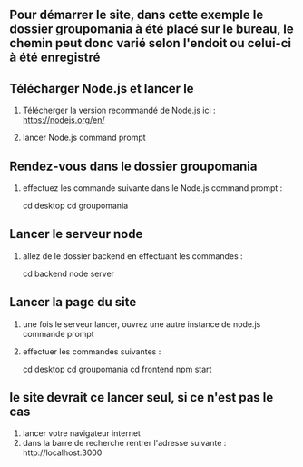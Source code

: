 ## Pour démarrer le site, dans cette exemple le dossier groupomania à été placé sur le bureau, le chemin peut donc varié selon l'endoit ou celui-ci à été enregistré

## Télécharger Node.js et lancer le

1. Télécherger la version recommandé de Node.js ici : https://nodejs.org/en/

2. lancer Node.js command prompt

## Rendez-vous dans le dossier groupomania

1.  effectuez les commande suivante dans le Node.js command prompt :

    cd desktop
    cd groupomania

## Lancer le serveur node

1. allez de le dossier backend en effectuant les commandes :

    cd backend
    node server

## Lancer la page du site

1. une fois le serveur lancer, ouvrez une autre instance de node.js commande prompt

2. effectuer les commandes suivantes :

    cd desktop
    cd groupomania
    cd frontend
    npm start

## le site devrait ce lancer seul, si ce n'est pas le cas

1. lancer votre navigateur internet
2. dans la barre de recherche rentrer l'adresse suivante : http://localhost:3000
